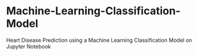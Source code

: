 # Machine-Learning-Classification-Model
Heart Disease Prediction using a Machine Learning Classification Model on Jupyter Notebook
